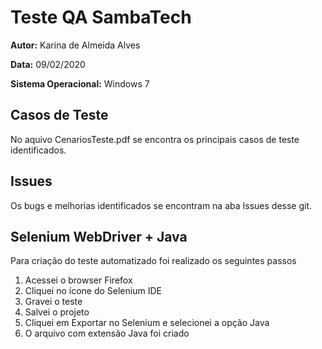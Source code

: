 # Teste QA SambaTech

**Autor:** Karina de Almeida Alves

**Data:** 09/02/2020

**Sistema Operacional:** Windows 7

## Casos de Teste

No aquivo CenariosTeste.pdf se encontra os principais casos de teste identificados.


## Issues

Os bugs e melhorias identificados se encontram na aba Issues desse git.

## Selenium WebDriver + Java

Para criação do teste automatizado foi realizado os seguintes passos

1) Acessei o browser Firefox
2) Cliquei no ícone do Selenium IDE 
3) Gravei o teste
4) Salvei o projeto
5) Cliquei em Exportar no Selenium e selecionei a opção Java
6) O arquivo com extensão Java foi criado







